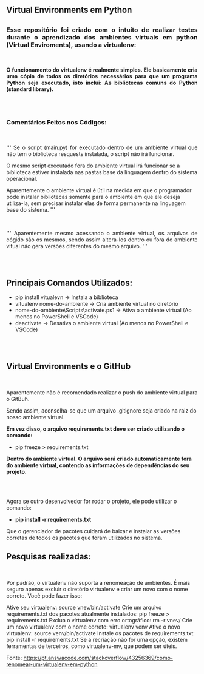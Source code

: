 ## Virtual Environments em Python

##

### <p align="justify"> Esse repositório foi criado com o intuito de realizar testes durante o aprendizado dos ambientes virtuais em python (Virtual Enviroments), usando a virtualenv: <p/>

<br/>

**<p align="justify"> O funcionamento do virtualenv é realmente simples. Ele basicamente cria uma cópia de todos os diretórios necessários para que um programa Python seja executado, isto inclui: As bibliotecas comuns do Python (standard library). </p>**

## 
<br/>

### Comentários Feitos nos Códigos:
<br/>

<p align="justify">
'''
Se o script (main.py) for executado dentro de um ambiente virtual que
não tem o biblioteca resquests instalada, o script não irá funcionar.

O mesmo script executado fora do ambiente virtual irá funcionar se a 
biblioteca estiver instalada nas pastas base da linguagem dentro do 
sistema operacional.

Aparentemente o ambiente virtual é útil na medida em que o programador
pode instalar bibliotecas somente para o ambiente em que ele deseja utiliza-la,
sem precisar instalar elas de forma permanente na linguagem base do sistema.
'''
</p>

</br>

<p align="justify">
'''
Aparentemente mesmo acessando o ambiente virtual, os arquivos de cógido são os mesmos, sendo assim 
altera-los dentro ou fora do ambiente vitual não gera versões diferentes do mesmo arquivo.
'''
</p>

##
<br/>

## Principais Comandos Utilizados:

- pip install vitualevn -> Instala a biblioteca
- vitualenv nome-do-ambiente -> Cria ambiente virtual no diretório
- nome-do-ambiente\Scripts\activate.ps1 -> Ativa o ambiente virtual (Ao menos no PowerShell e VSCode)
- deactivate -> Desativa o ambiente virtual (Ao menos no PowerShell e VSCode)

##
<br/>

## Virtual Environments e o GitHub
<br/>

Aparentemente não é recomendado realizar o push do ambiente virtual para o GitBuh.

Sendo assim, aconselha-se que um arquivo .gitignore seja criado na raiz do nosso ambiente virtual.

**Em vez disso, o arquivo requirements.txt deve ser criado utilizando o comando:**

- pip freeze > requirements.txt 

**Dentro do ambiente virtual. O arquivo será criado automaticamente fora do ambiente virtual, contendo as informações de dependências do seu projeto.**

<br/>

##

Agora se outro desenvolvedor for rodar o projeto, ele pode utilizar o comando:

- **pip install -r requirements.txt**

Que o gerenciador de pacotes cuidará de baixar e instalar as versões corretas de todos os pacotes que foram utilizados no sistema.

##

## Pesquisas realizadas:

<br/>

Por padrão, o virtualenv não suporta a renomeação de ambientes. É mais seguro apenas excluir o diretório virtualenv e criar um novo com o nome correto. Você pode fazer isso:

Ative seu virtualenv: source vnev/bin/activate
Crie um arquivo requirements.txt dos pacotes atualmente instalados: pip freeze > requirements.txt
Exclua o virtualenv com erro ortográfico: rm -r vnev/
Crie um novo virtualenv com o nome correto: virtualenv venv
Ative o novo virtualenv: source venv/bin/activate
Instale os pacotes de requirements.txt: pip install -r requirements.txt
Se a recriação não for uma opção, existem ferramentas de terceiros, como virtualenv-mv, que podem ser úteis.

Fonte: https://pt.answacode.com/stackoverflow/43256369/como-renomear-um-virtualenv-em-python
